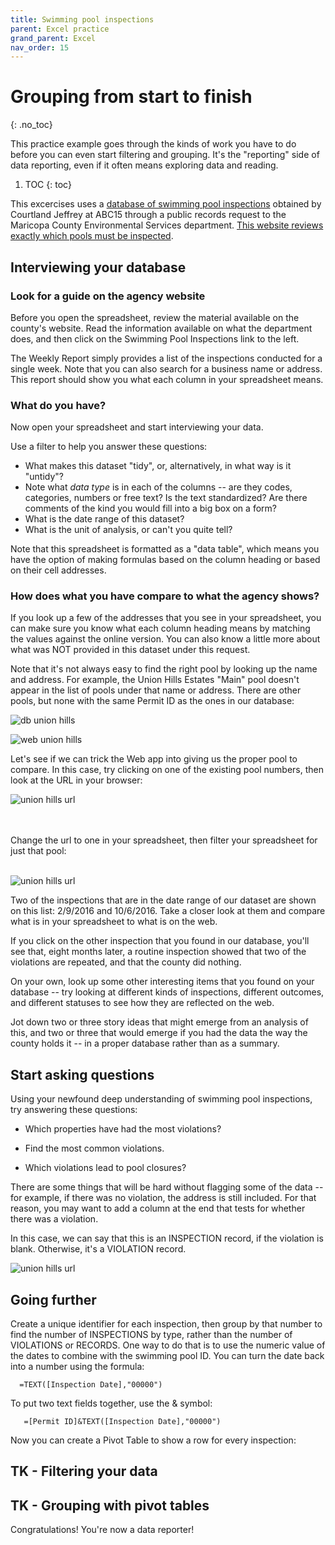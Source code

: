 ```yaml
---
title: Swimming pool inspections
parent: Excel practice
grand_parent: Excel
nav_order: 15
---
```


# Grouping from start to finish
{: .no_toc}

This practice example goes through the kinds of work you have to do before you can even start filtering and grouping. It's the "reporting" side of data reporting, even if it often means exploring data and reading.

1. TOC
{: toc}

This excercises uses a [database of swimming pool inspections]({{site.baseurl}}/assets/data/xlexamples/swimmingpool_inspections_mces.xlsx) obtained by Courtland Jeffrey at ABC15 through a public records request to the Maricopa County Environmental Services department. [This website reviews exactly which pools must be inspected](https://www.maricopa.gov/2584/Public-Swimming-Pools).

## Interviewing your database

### Look for a guide on the agency website

Before you open the spreadsheet, review the material available on the county's website. Read the information available on what the department does, and then click on the Swimming Pool Inspections link to the left.

The Weekly Report simply provides a list of the inspections conducted for a single week. Note that you can also search for a business name or address.
This report should show you what each column in your spreadsheet means.

### What do you have?
Now open your spreadsheet and start interviewing your data.

Use a filter to help you answer these questions:

* What makes this dataset "tidy", or, alternatively, in what way is it "untidy"?
* Note what _data type_ is in each of the columns -- are they codes, categories, numbers or free text? Is the text standardized? Are there comments of the kind you would fill into a big box on a form?
* What is the date range of this dataset?
* What is the unit of analysis, or can't you quite tell?

Note that this spreadsheet is formatted as a "data table", which means you have the option of making formulas based on the column heading or based on their cell addresses.

### How does what you have compare to what the agency shows?

If you look up a few of the addresses that you see in  your spreadsheet, you can make sure you know what each column heading means by matching the values against the online version. You can also know a little more about what was NOT provided in this dataset under this request.

Note that it's not always easy to find the right pool by looking up the name and address. For example, the Union Hills Estates "Main" pool doesn't appear in the list of pools under that name or address. There are other pools, but none with the same Permit ID as the ones in our database:

![db union hills]({{site.baseurl}}/assets/images/05-swimmingpool-unionhills.png)


![web union hills]({{site.baseurl}}/assets/images/05-swimmingpool-unionhills-web.png)


Let's see if we can trick the Web app into giving us the proper pool to compare. In this case, try clicking on one of the existing pool numbers, then look at the URL in your browser:

![union hills url]({{site.baseurl}}/assets/images/05-swimmingpool-unionhills-url.png)

<br><br>Change the url to one in your spreadsheet, then filter your spreadsheet for just that pool:<br><br>

![union hills url]({{site.baseurl}}/assets/images/05-swimmingpool-unionhills-list.png)

Two of the inspections that are in the date range of our dataset are shown on this list: 2/9/2016 and 10/6/2016. Take a closer look at them and compare what is in your spreadsheet to what is on the web.

If you click on the other inspection that you found in our database, you'll see that, eight months later, a routine inspection showed that two of the violations are repeated, and that the county did nothing.

On your own, look up some other interesting items that you found on your database -- try looking at different kinds of inspections, different outcomes, and different statuses to see how they are reflected on the web.

Jot down two or three story ideas that might emerge from an analysis of this, and two or three that would emerge if you had the data the way the county holds it -- in a proper database rather than as a summary.

## Start asking questions

Using your newfound deep understanding of swimming pool inspections, try answering these questions:

* Which properties have had the most violations?

* Find the most common violations.

* Which violations lead to pool closures?

There are some things that will be hard without flagging some of the data -- for example, if there was no violation, the address is still included. For that reason, you may want to add a column at the end that tests for whether there was a violation.

In this case, we can say that this is an INSPECTION record, if the violation is blank. Otherwise, it's a VIOLATION record.

![union hills url]({{site.baseurl}}/assets/images/05-swimmingpool-isblank.png)

## Going further

Create a unique identifier for each inspection, then group by that number to find the number of INSPECTIONS by type, rather than the number of VIOLATIONS or RECORDS. One way to do that is to use the numeric value of the dates to combine with the swimming pool ID. You can turn the date back into a number using the formula:

      =TEXT([Inspection Date],"00000")

To put two text fields together, use the & symbol:

       =[Permit ID]&TEXT([Inspection Date],"00000")

 Now you can create a Pivot Table to show a row for every inspection:

## TK - Filtering your data

## TK - Grouping with pivot tables


Congratulations!  You're now a data reporter!

